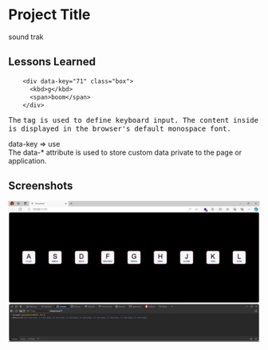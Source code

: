 
# Project Title

sound trak


## Lessons Learned

        <div data-key="71" class="box">
          <kbd>g</kbd>
          <span>boom</span>
        </div>

The <kbd><kbd> tag is used to define keyboard input. The content inside is displayed in the browser's default monospace font.



data-key => use \
The data-* attribute is used to store custom data private to the page or application.


## Screenshots

![project Screenshot](https://github.com/SharmaNatvar/javaScript_project/blob/main/soundKit/image/ss.png)